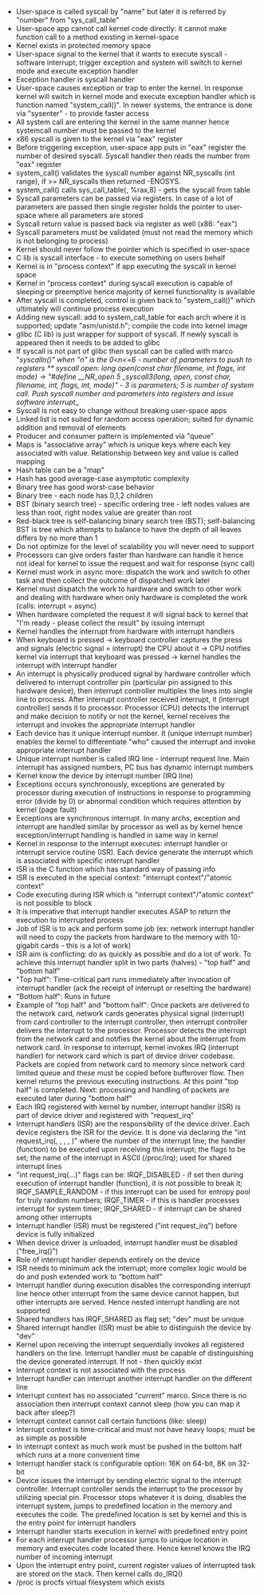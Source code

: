 * User-space is called syscall by "name" but later it is referred by "number" from "sys_call_table"
* User-space app cannot call kernel code directly: it cannot make function call to a method existing in kernel-space
* Kernel exists in protected memory space
* User-space signal to the kernel that it wants to execute syscall - software interrupt; trigger exception and system will switch to kernel mode and execute exception handler
* Exception handler is syscall handler
* User-space causes exception or trap to enter the kernel. In response kernel will switch in kernel mode and execute exception handler which is function named "system_call()". In newer systems, the entrance is done via "sysenter" - to provide faster access
* All system call are entering the kernel in the same manner hence systemcall number must be passed to the kernel
* x86 syscall is given to the kernel via "eax" register
* Before triggering exception, user-space app puts in "eax" register the number of desired syscall. Syscall handler then reads the number from "eax" register
* system_call() validates the syscall number against NR_syscalls (int range), if >= NR_syscalls then returned -ENOSYS.
* system_call() calls sys_call_table(, %rax,8) - gets the syscall from table
* Syscall parameters can be passed via registers. In case of a lot of parameters are passed then single register holds the pointer to user-space where all parameters are stored
* Syscall return value is passed back via register as well (x86: "eax")
* Syscall parameters must be validated (must not read the memory which is not belonging to process)
* Kernel should never follow the pointer which is specified in user-space
* C lib is syscall interface - to execute something on users behalf
* Kernel is in "process context" if app executing the syscall in kernel space
* Kernel in "process context" during syscall execution is capable of sleeping or preemptive hence majority of kernel functionality is available 
* After syscall is completed, control is given back to "system_call()" which ultimately will continue process execution
* Adding new syscall: add to system_call_table for each arch where it is supported; update "asm/unistd.h"; compile the code into kernel image 
* glibc (C lib) is just wrapper for support of syscall. If newly syscall is appeared then it needs to be added to glibc
* If syscall is not part of glibc then syscall can be called with marco "_syscalln()" when "n" is the 0<n<=6 - number of parameters to push to registers
** syscall open: long open(const char *filename, int flags, int mode) -> "#define __NR_open 5 _syscall3(long, open, const char*, filename, int, flags, int, mode)" - 3 is parameters; 5 is number of system call. Push syscall number and parameters into registers and issue software interrupt__
* Syscall is not easy to change without breaking user-space apps
* Linked list is not suited for random access operation; suited for dynamic addition and removal of elements
* Producer and consumer pattern is implemented via "queue"
* Maps is "associative array" which is unique keys where each key associated with value. Relationship between key and value is called mapping
* Hash table can be a "map"
* Hash has good average-case asymptotic complexity
* Binary tree has good worst-case behavior 
* Binary tree - each node has 0,1,2 children
* BST (binary search tree) - specific ordering tree - left nodes values are less than root, right nodes value are greater than root
* Red-black tree is self-balancing binary search tree (BST); self-balancing BST is tree which attempts to balance to have the depth of all leaves differs by no more than 1
* Do not optimize for the level of scalability you will never need to support
* Processors can give orders faster than hardware can handle it hence not ideal for kernel to issue the request and wait for response (sync call)
* Kernel must work in async more: dispatch the work and switch to other task and then collect the outcome of dispatched work later
* Kernel must dispatch the work to hardware and switch to other work and dealing with hardware when only hardware is completed the work (calls: interrupt = async)
* When hardware completed the request it will signal back to kernel that "I'm ready - please collect the result" by issuing interrupt
* Kernel handles the interrupt from hardware with interrupt handlers
* When keyboard is pressed -> keyboard controller captures the press and signals (electric signal = interrupt) the CPU about it -> CPU notifies kernel via interrupt that keyboard was pressed -> kernel handles the interrupt with interrupt handler
* An interrupt is physically produced signal by hardware controller which delivered to interrupt controller pin (particular pin assigned to this hardware device), then interrupt controller multiplex the lines into single line to process. After interrupt controller received interrupt, it (interrupt controller) sends it to processor. Processor (CPU) detects the interrupt and make decision to notify or not the kernel, kernel receives the interrupt and invokes the appropriate interrupt handler
* Each device has it unique interrupt number. It (unique interrupt number) enables the kernel to differentiate "who" caused the interrupt and invoke appropriate interrupt handler
* Unique interrupt number is called IRQ line - interrupt request line. Main interrupt has assigned numbers, PC bus has dynamic interrupt numbers
* Kernel know the device by interrupt number (IRQ line)
* Exceptions occurs synchronously, exceptions are generated by processor during execution of instructions in response to programming error (divide by 0) or abnormal condition which requires attention by kernel (page fault)
* Exceptions are synchronous interrupt. In many archs, exception and interrupt are handled similar by processor as well as by kernel hence exception/interrupt handling is handled in same way in kernel
* Kernel in response to the interrupt executes: interrupt handler or interrupt service routine (ISR). Each device generate the interrupt which is associated with specific interrupt handler
* ISR is the C function which has standard way of passing info
* ISR is executed in the special context: "interrupt context"/"atomic context"
* Code executing during ISR which is "interrupt context"/"atomic context" is not possible to block
* It is imperative that interrupt handler executes ASAP to return the execution to interrupted process
* Job of ISR is to ack and perform some job (ex: network interrupt handler will need to copy the packets from hardware to the memory with 10-gigabit cards - this is a lot of work)
* ISR aim is conflicting: do as quickly as possible and do a lot of work. To achieve this interrupt handler split in two parts (halves) - "top half" and "bottom half"
* "Top half": Time-critical part runs immediately after invocation of interrupt handler (ack the receipt of interrupt or resetting the hardware)
* "Bottom half": Runs in future
* Example of "top half" and "bottom half": Once packets are delivered to the network card, network cards generates physical signal (interrupt) from card controller to the interrupt controller, then interrupt controller delivers the interrupt to the processor. Processor detects the interrupt from the network card and notifies the kernel about the interrupt from network card. In response to interrupt, kernel invokes IRQ (interrupt handler) for network card which is part of device driver codebase. Packets are copied from network card to memory since network card limited queue and these must be copied before bufferover flow. Then kernel returns the previous executing instructions. At this point "top half" is completed. Next: processing and handling of packets are executed later during "bottom half"
* Each IRQ registered with kernel by number, interrupt handler (ISR) is part of device driver and registered with "request_irq"
* Interrupt handlers (ISR) are the responsibility of the device driver. Each device registers the ISR for the device. It is done via declaring the "int request_irq(<irq>, <handler>, <flags>, <name>, <dev>)" where <irq> the number of the interrupt line; <handler> the handler (function) to be executed upon receiving this interrupt; <flags> the flags to be set; <name> the name of the interrupt in ASCII (/proc/irq); <dev> used for shared interrupt lines
* "int request_irq(...)" flags can be: IRQF_DISABLED - if set then during execution of interrupt handler (function), it is not possible to break it;  IRQF_SAMPLE_RANDOM - if this interrupt can be used for entropy pool for truly random numbers; IRQF_TIMER - if this is handler processes interrupt for system timer; IRQF_SHARED - if interrupt can be shared among other interrupts
* Interrupt handler (ISR) must be registered ("int  request_irq") before device is fully initialized
* When device driver is unloaded, interrupt handler must be disabled ("free_irq()")
* Role of interrupt handler depends entirely on the device
* ISR needs to minimum ack the interrupt; more complex logic would be do <action> and push extended work to "bottom half"
* Interrupt handler during execution disables the corresponding interrupt line hence other interrupt from the same device cannot happen, but other interrupts are served. Hence nested interrupt handling are not supported
* Shared handlers has IRQF_SHARED as flag set; "dev" must be unique
* Shared interrupt handler (ISR) must be able to distinguish the device by "dev"
* Kernel upon receiving the interrupt sequentially invokes all registered handlers on the line. Interrupt handler must be capable of distinguishing the device generated interrupt. If not - then quickly exist
* Interrupt context is not associated with the process
* Interrupt handler can interrupt another interrupt handler on the different line
* Interrupt context has no associated "current" marco. Since there is no association then interrupt context cannot sleep (how you can map it back after sleep?)
* Interrupt context cannot call certain functions (like: sleep)
* Interrupt context is time-critical and must not have heavy loops; must be as simple as possible
* In interrupt context as much work must be pushed in the bottom half which runs at a more convenient time
* Interrupt handler stack is configurable option: 16K on 64-bit, 8K on 32-bit
* Device issues the interrupt by sending electric signal to the interrupt controller. Interrupt controller sends the interrupt to the processor by utilizing special pin. Processor stops whatever it is doing, disables the interrupt system, jumps to predefined location in the memory and executes the code. The predefined location is set by kernel and this is the entry point for interrupt handlers
* Interrupt handler starts execution in kernel with predefined entry point
* For each interrupt handler processor jumps to unique location in memory and executes code located there. Hence kernel knows the IRQ number of incoming interrupt
* Upon the interrupt entry point, current register values of interrupted task are stored on the stack. Then kernel calls do_IRQ()
* /proc is procfs virtual filesystem which exists 
